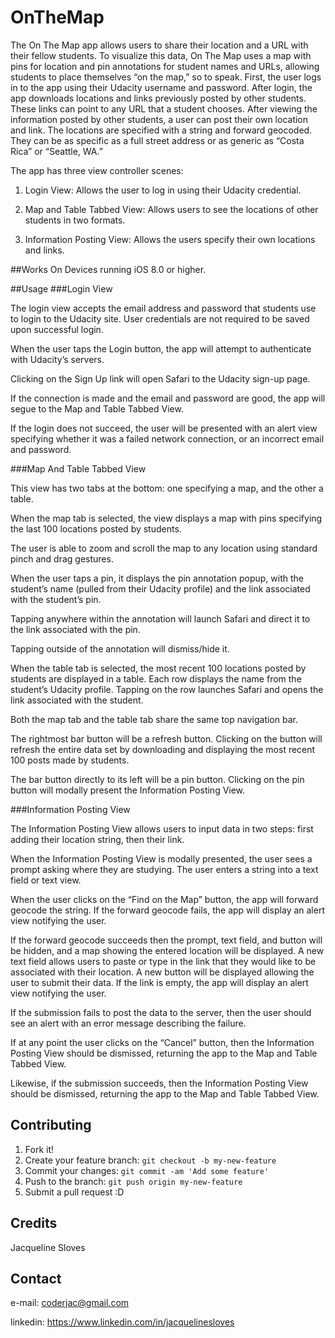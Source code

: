 # OnTheMap

The On The Map app allows users to share their location and a URL with their fellow students. To visualize this data, On The Map uses a map with pins for location and pin annotations for student names and URLs, allowing students to place themselves “on the map,” so to speak. 
First, the user logs in to the app using their Udacity username and password. After login, the app downloads locations and links previously posted by other students. These links can point to any URL that a student chooses. 
After viewing the information posted by other students, a user can post their own location and link. The locations are specified with a string and forward geocoded. They can be as specific as a full street address or as generic as “Costa Rica” or “Seattle, WA.”

The app has three view controller scenes:

1) Login View: Allows the user to log in using their Udacity credential.

2) Map and Table Tabbed View: Allows users to see the locations of other students in two formats.  

3) Information Posting View: Allows the users specify their own locations and links.

##Works On
Devices running iOS 8.0 or higher.

##Usage
###Login View

The login view accepts the email address and password that students use to login to the Udacity site. User credentials are not required to be saved upon successful login.

When the user taps the Login button, the app will attempt to authenticate with Udacity’s servers.

Clicking on the Sign Up link will open Safari to the Udacity sign-up page.

If the connection is made and the email and password are good, the app will segue to the Map and Table Tabbed View.

If the login does not succeed, the user will be presented with an alert view specifying whether it was a failed network connection, or an incorrect email and password.

###Map And Table Tabbed View

This view has two tabs at the bottom: one specifying a map, and the other a table.

When the map tab is selected, the view displays a map with pins specifying the last 100 locations posted by students.

The user is able to zoom and scroll the map to any location using standard pinch and drag gestures.

When the user taps a pin, it displays the pin annotation popup, with the student’s name (pulled from their Udacity profile) and the link associated with the student’s pin.

Tapping anywhere within the annotation will launch Safari and direct it to the link associated with the pin.

Tapping outside of the annotation will dismiss/hide it.

When the table tab is selected, the most recent 100 locations posted by students are displayed in a table. Each row displays the name from the student’s Udacity profile. Tapping on the row launches Safari and opens the link associated with the student.

Both the map tab and the table tab share the same top navigation bar.

The rightmost bar button will be a refresh button. Clicking on the button will refresh the entire data set by downloading and displaying the most recent 100 posts made by students.

The bar button directly to its left will be a pin button. Clicking on the pin button will modally present the Information Posting View.

###Information Posting View

The Information Posting View allows users to input data in two steps: first adding their location string, then their link.

When the Information Posting View is modally presented, the user sees a prompt asking where they are studying. The user enters a string into a text field or text view.

When the user clicks on the “Find on the Map” button, the app will forward geocode the string. If the forward geocode fails, the app will display an alert view notifying the user.

If the forward geocode succeeds then the prompt, text field, and button will be hidden, and a map showing the entered location will be displayed. A new text field allows users to paste or type in the link that they would like to be associated with their location. A new button will be displayed allowing the user to submit their data. If the link is empty, the app will display an alert view notifying the user.

If the submission fails to post the data to the server, then the user should see an alert with an error message describing the failure.

If at any point the user clicks on the “Cancel” button, then the Information Posting View should be dismissed, returning the app to the Map and Table Tabbed View.

Likewise, if the submission succeeds, then the Information Posting View should be dismissed, returning the app to the Map and Table Tabbed View.

## Contributing
1. Fork it!
2. Create your feature branch: `git checkout -b my-new-feature`
3. Commit your changes: `git commit -am 'Add some feature'`
4. Push to the branch: `git push origin my-new-feature`
5. Submit a pull request :D

## Credits
Jacqueline Sloves

## Contact
e-mail: coderjac@gmail.com

linkedin: https://www.linkedin.com/in/jacquelinesloves
